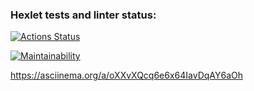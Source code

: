 ### Hexlet tests and linter status:
[![Actions Status](https://github.com/DyakonovVitaliy/python-project-49/workflows/hexlet-check/badge.svg)](https://github.com/DyakonovVitaliy/python-project-49/actions)

[![Maintainability](https://api.codeclimate.com/v1/badges/0a1af83ff73b41fdfabb/maintainability)](https://codeclimate.com/github/DyakonovVitaliy/python-project-49/maintainability)

https://asciinema.org/a/oXXvXQcq6e6x64IavDqAY6aOh